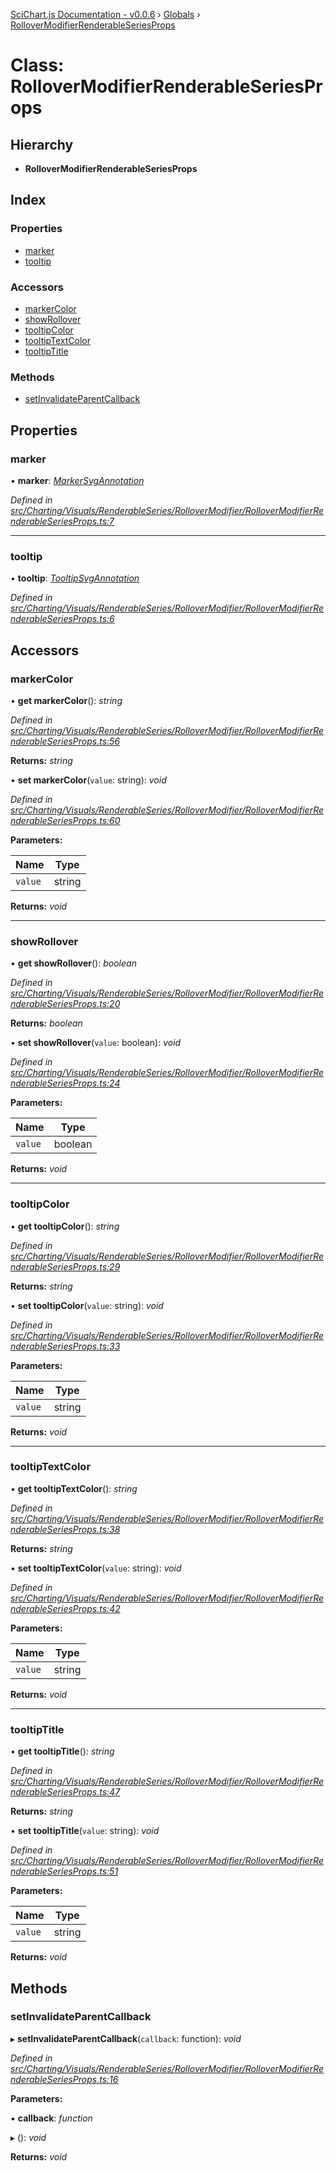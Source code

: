 [SciChart.js Documentation - v0.0.6](../README.md) › [Globals](../globals.md) › [RolloverModifierRenderableSeriesProps](rollovermodifierrenderableseriesprops.md)

# Class: RolloverModifierRenderableSeriesProps

## Hierarchy

* **RolloverModifierRenderableSeriesProps**

## Index

### Properties

* [marker](rollovermodifierrenderableseriesprops.md#marker)
* [tooltip](rollovermodifierrenderableseriesprops.md#tooltip)

### Accessors

* [markerColor](rollovermodifierrenderableseriesprops.md#markercolor)
* [showRollover](rollovermodifierrenderableseriesprops.md#showrollover)
* [tooltipColor](rollovermodifierrenderableseriesprops.md#tooltipcolor)
* [tooltipTextColor](rollovermodifierrenderableseriesprops.md#tooltiptextcolor)
* [tooltipTitle](rollovermodifierrenderableseriesprops.md#tooltiptitle)

### Methods

* [setInvalidateParentCallback](rollovermodifierrenderableseriesprops.md#setinvalidateparentcallback)

## Properties

###  marker

• **marker**: *[MarkerSvgAnnotation](markersvgannotation.md)*

*Defined in [src/Charting/Visuals/RenderableSeries/RolloverModifier/RolloverModifierRenderableSeriesProps.ts:7](https://github.com/ABTSoftware/SciChart.Dev/blob/272ab7fc7f/Web/src/SciChart/src/Charting/Visuals/RenderableSeries/RolloverModifier/RolloverModifierRenderableSeriesProps.ts#L7)*

___

###  tooltip

• **tooltip**: *[TooltipSvgAnnotation](tooltipsvgannotation.md)*

*Defined in [src/Charting/Visuals/RenderableSeries/RolloverModifier/RolloverModifierRenderableSeriesProps.ts:6](https://github.com/ABTSoftware/SciChart.Dev/blob/272ab7fc7f/Web/src/SciChart/src/Charting/Visuals/RenderableSeries/RolloverModifier/RolloverModifierRenderableSeriesProps.ts#L6)*

## Accessors

###  markerColor

• **get markerColor**(): *string*

*Defined in [src/Charting/Visuals/RenderableSeries/RolloverModifier/RolloverModifierRenderableSeriesProps.ts:56](https://github.com/ABTSoftware/SciChart.Dev/blob/272ab7fc7f/Web/src/SciChart/src/Charting/Visuals/RenderableSeries/RolloverModifier/RolloverModifierRenderableSeriesProps.ts#L56)*

**Returns:** *string*

• **set markerColor**(`value`: string): *void*

*Defined in [src/Charting/Visuals/RenderableSeries/RolloverModifier/RolloverModifierRenderableSeriesProps.ts:60](https://github.com/ABTSoftware/SciChart.Dev/blob/272ab7fc7f/Web/src/SciChart/src/Charting/Visuals/RenderableSeries/RolloverModifier/RolloverModifierRenderableSeriesProps.ts#L60)*

**Parameters:**

Name | Type |
------ | ------ |
`value` | string |

**Returns:** *void*

___

###  showRollover

• **get showRollover**(): *boolean*

*Defined in [src/Charting/Visuals/RenderableSeries/RolloverModifier/RolloverModifierRenderableSeriesProps.ts:20](https://github.com/ABTSoftware/SciChart.Dev/blob/272ab7fc7f/Web/src/SciChart/src/Charting/Visuals/RenderableSeries/RolloverModifier/RolloverModifierRenderableSeriesProps.ts#L20)*

**Returns:** *boolean*

• **set showRollover**(`value`: boolean): *void*

*Defined in [src/Charting/Visuals/RenderableSeries/RolloverModifier/RolloverModifierRenderableSeriesProps.ts:24](https://github.com/ABTSoftware/SciChart.Dev/blob/272ab7fc7f/Web/src/SciChart/src/Charting/Visuals/RenderableSeries/RolloverModifier/RolloverModifierRenderableSeriesProps.ts#L24)*

**Parameters:**

Name | Type |
------ | ------ |
`value` | boolean |

**Returns:** *void*

___

###  tooltipColor

• **get tooltipColor**(): *string*

*Defined in [src/Charting/Visuals/RenderableSeries/RolloverModifier/RolloverModifierRenderableSeriesProps.ts:29](https://github.com/ABTSoftware/SciChart.Dev/blob/272ab7fc7f/Web/src/SciChart/src/Charting/Visuals/RenderableSeries/RolloverModifier/RolloverModifierRenderableSeriesProps.ts#L29)*

**Returns:** *string*

• **set tooltipColor**(`value`: string): *void*

*Defined in [src/Charting/Visuals/RenderableSeries/RolloverModifier/RolloverModifierRenderableSeriesProps.ts:33](https://github.com/ABTSoftware/SciChart.Dev/blob/272ab7fc7f/Web/src/SciChart/src/Charting/Visuals/RenderableSeries/RolloverModifier/RolloverModifierRenderableSeriesProps.ts#L33)*

**Parameters:**

Name | Type |
------ | ------ |
`value` | string |

**Returns:** *void*

___

###  tooltipTextColor

• **get tooltipTextColor**(): *string*

*Defined in [src/Charting/Visuals/RenderableSeries/RolloverModifier/RolloverModifierRenderableSeriesProps.ts:38](https://github.com/ABTSoftware/SciChart.Dev/blob/272ab7fc7f/Web/src/SciChart/src/Charting/Visuals/RenderableSeries/RolloverModifier/RolloverModifierRenderableSeriesProps.ts#L38)*

**Returns:** *string*

• **set tooltipTextColor**(`value`: string): *void*

*Defined in [src/Charting/Visuals/RenderableSeries/RolloverModifier/RolloverModifierRenderableSeriesProps.ts:42](https://github.com/ABTSoftware/SciChart.Dev/blob/272ab7fc7f/Web/src/SciChart/src/Charting/Visuals/RenderableSeries/RolloverModifier/RolloverModifierRenderableSeriesProps.ts#L42)*

**Parameters:**

Name | Type |
------ | ------ |
`value` | string |

**Returns:** *void*

___

###  tooltipTitle

• **get tooltipTitle**(): *string*

*Defined in [src/Charting/Visuals/RenderableSeries/RolloverModifier/RolloverModifierRenderableSeriesProps.ts:47](https://github.com/ABTSoftware/SciChart.Dev/blob/272ab7fc7f/Web/src/SciChart/src/Charting/Visuals/RenderableSeries/RolloverModifier/RolloverModifierRenderableSeriesProps.ts#L47)*

**Returns:** *string*

• **set tooltipTitle**(`value`: string): *void*

*Defined in [src/Charting/Visuals/RenderableSeries/RolloverModifier/RolloverModifierRenderableSeriesProps.ts:51](https://github.com/ABTSoftware/SciChart.Dev/blob/272ab7fc7f/Web/src/SciChart/src/Charting/Visuals/RenderableSeries/RolloverModifier/RolloverModifierRenderableSeriesProps.ts#L51)*

**Parameters:**

Name | Type |
------ | ------ |
`value` | string |

**Returns:** *void*

## Methods

###  setInvalidateParentCallback

▸ **setInvalidateParentCallback**(`callback`: function): *void*

*Defined in [src/Charting/Visuals/RenderableSeries/RolloverModifier/RolloverModifierRenderableSeriesProps.ts:16](https://github.com/ABTSoftware/SciChart.Dev/blob/272ab7fc7f/Web/src/SciChart/src/Charting/Visuals/RenderableSeries/RolloverModifier/RolloverModifierRenderableSeriesProps.ts#L16)*

**Parameters:**

▪ **callback**: *function*

▸ (): *void*

**Returns:** *void*
